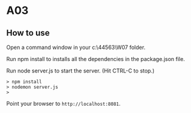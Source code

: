 # A03 



## How to use

Open a command window in your c:\44563\W07 folder.

Run npm install to installs all the dependencies in the package.json file.

Run node server.js to start the server.  (Hit CTRL-C to stop.)

```
> npm install
> nodemon server.js
>
```

Point your browser to `http://localhost:8081`. 